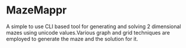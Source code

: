 # MazeMappr
A simple to use CLI based tool for generating and solving 2 dimensional mazes
using unicode values.Various graph and grid techniques are employed to generate the maze and the solution for it.